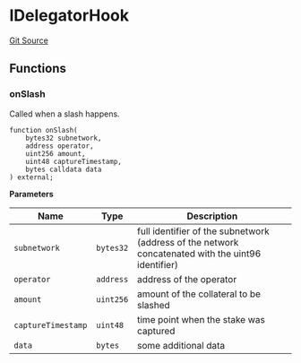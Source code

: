 # IDelegatorHook
[Git Source](https://github.com/symbioticfi/core/blob/df9ca184c8ea82a887fc1922bce2558281ce8e60/src/interfaces/delegator/IDelegatorHook.sol)


## Functions
### onSlash

Called when a slash happens.


```solidity
function onSlash(
    bytes32 subnetwork,
    address operator,
    uint256 amount,
    uint48 captureTimestamp,
    bytes calldata data
) external;
```
**Parameters**

|Name|Type|Description|
|----|----|-----------|
|`subnetwork`|`bytes32`|full identifier of the subnetwork (address of the network concatenated with the uint96 identifier)|
|`operator`|`address`|address of the operator|
|`amount`|`uint256`|amount of the collateral to be slashed|
|`captureTimestamp`|`uint48`|time point when the stake was captured|
|`data`|`bytes`|some additional data|


